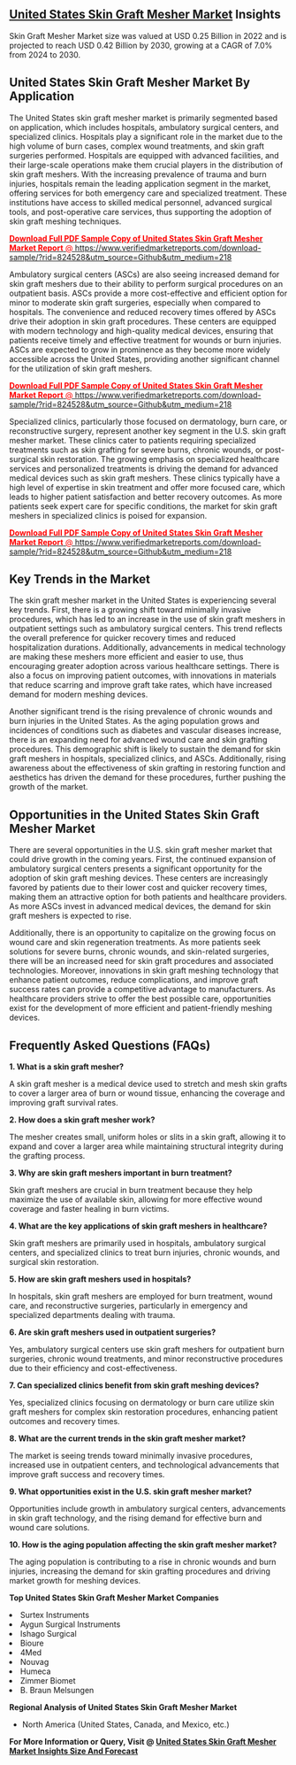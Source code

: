 <h2><a href="https://www.verifiedmarketreports.com/download-sample/?rid=824528&amp;utm_source=Github&amp;utm_medium=218" target="_blank">United States Skin Graft Mesher Market</a> Insights</h2><p>Skin Graft Mesher Market size was valued at USD 0.25 Billion in 2022 and is projected to reach USD 0.42 Billion by 2030, growing at a CAGR of 7.0% from 2024 to 2030.</p><p><h2>United States Skin Graft Mesher Market By Application</h2> <p>The United States skin graft mesher market is primarily segmented based on application, which includes hospitals, ambulatory surgical centers, and specialized clinics. Hospitals play a significant role in the market due to the high volume of burn cases, complex wound treatments, and skin graft surgeries performed. Hospitals are equipped with advanced facilities, and their large-scale operations make them crucial players in the distribution of skin graft meshers. With the increasing prevalence of trauma and burn injuries, hospitals remain the leading application segment in the market, offering services for both emergency care and specialized treatment. These institutions have access to skilled medical personnel, advanced surgical tools, and post-operative care services, thus supporting the adoption of skin graft meshing techniques. <a href="#"><p><span class=""><span style="color: #ff0000;"><strong>Download Full PDF Sample Copy of United States Skin Graft Mesher Market Report</strong> @ </span><a href="https://www.verifiedmarketreports.com/download-sample/?rid=824528&amp;utm_source=Github&amp;utm_medium=218" target="_blank">https://www.verifiedmarketreports.com/download-sample/?rid=824528&amp;utm_source=Github&amp;utm_medium=218</a></span></p></a></p> <p>Ambulatory surgical centers (ASCs) are also seeing increased demand for skin graft meshers due to their ability to perform surgical procedures on an outpatient basis. ASCs provide a more cost-effective and efficient option for minor to moderate skin graft surgeries, especially when compared to hospitals. The convenience and reduced recovery times offered by ASCs drive their adoption in skin graft procedures. These centers are equipped with modern technology and high-quality medical devices, ensuring that patients receive timely and effective treatment for wounds or burn injuries. ASCs are expected to grow in prominence as they become more widely accessible across the United States, providing another significant channel for the utilization of skin graft meshers. <a href="#"><p><span class=""><span style="color: #ff0000;"><strong>Download Full PDF Sample Copy of United States Skin Graft Mesher Market Report</strong> @ </span><a href="https://www.verifiedmarketreports.com/download-sample/?rid=824528&amp;utm_source=Github&amp;utm_medium=218" target="_blank">https://www.verifiedmarketreports.com/download-sample/?rid=824528&amp;utm_source=Github&amp;utm_medium=218</a></span></p></a></p> <p>Specialized clinics, particularly those focused on dermatology, burn care, or reconstructive surgery, represent another key segment in the U.S. skin graft mesher market. These clinics cater to patients requiring specialized treatments such as skin grafting for severe burns, chronic wounds, or post-surgical skin restoration. The growing emphasis on specialized healthcare services and personalized treatments is driving the demand for advanced medical devices such as skin graft meshers. These clinics typically have a high level of expertise in skin treatment and offer more focused care, which leads to higher patient satisfaction and better recovery outcomes. As more patients seek expert care for specific conditions, the market for skin graft meshers in specialized clinics is poised for expansion. <a href="#"><p><span class=""><span style="color: #ff0000;"><strong>Download Full PDF Sample Copy of United States Skin Graft Mesher Market Report</strong> @ </span><a href="https://www.verifiedmarketreports.com/download-sample/?rid=824528&amp;utm_source=Github&amp;utm_medium=218" target="_blank">https://www.verifiedmarketreports.com/download-sample/?rid=824528&amp;utm_source=Github&amp;utm_medium=218</a></span></p></a></p> <h2>Key Trends in the Market</h2> <p>The skin graft mesher market in the United States is experiencing several key trends. First, there is a growing shift toward minimally invasive procedures, which has led to an increase in the use of skin graft meshers in outpatient settings such as ambulatory surgical centers. This trend reflects the overall preference for quicker recovery times and reduced hospitalization durations. Additionally, advancements in medical technology are making these meshers more efficient and easier to use, thus encouraging greater adoption across various healthcare settings. There is also a focus on improving patient outcomes, with innovations in materials that reduce scarring and improve graft take rates, which have increased demand for modern meshing devices.</p> <p>Another significant trend is the rising prevalence of chronic wounds and burn injuries in the United States. As the aging population grows and incidences of conditions such as diabetes and vascular diseases increase, there is an expanding need for advanced wound care and skin grafting procedures. This demographic shift is likely to sustain the demand for skin graft meshers in hospitals, specialized clinics, and ASCs. Additionally, rising awareness about the effectiveness of skin grafting in restoring function and aesthetics has driven the demand for these procedures, further pushing the growth of the market.</p> <h2>Opportunities in the United States Skin Graft Mesher Market</h2> <p>There are several opportunities in the U.S. skin graft mesher market that could drive growth in the coming years. First, the continued expansion of ambulatory surgical centers presents a significant opportunity for the adoption of skin graft meshing devices. These centers are increasingly favored by patients due to their lower cost and quicker recovery times, making them an attractive option for both patients and healthcare providers. As more ASCs invest in advanced medical devices, the demand for skin graft meshers is expected to rise.</p> <p>Additionally, there is an opportunity to capitalize on the growing focus on wound care and skin regeneration treatments. As more patients seek solutions for severe burns, chronic wounds, and skin-related surgeries, there will be an increased need for skin graft procedures and associated technologies. Moreover, innovations in skin graft meshing technology that enhance patient outcomes, reduce complications, and improve graft success rates can provide a competitive advantage to manufacturers. As healthcare providers strive to offer the best possible care, opportunities exist for the development of more efficient and patient-friendly meshing devices.</p> <h2>Frequently Asked Questions (FAQs)</h2> <p><strong>1. What is a skin graft mesher?</strong></p> <p>A skin graft mesher is a medical device used to stretch and mesh skin grafts to cover a larger area of burn or wound tissue, enhancing the coverage and improving graft survival rates.</p> <p><strong>2. How does a skin graft mesher work?</strong></p> <p>The mesher creates small, uniform holes or slits in a skin graft, allowing it to expand and cover a larger area while maintaining structural integrity during the grafting process.</p> <p><strong>3. Why are skin graft meshers important in burn treatment?</strong></p> <p>Skin graft meshers are crucial in burn treatment because they help maximize the use of available skin, allowing for more effective wound coverage and faster healing in burn victims.</p> <p><strong>4. What are the key applications of skin graft meshers in healthcare?</strong></p> <p>Skin graft meshers are primarily used in hospitals, ambulatory surgical centers, and specialized clinics to treat burn injuries, chronic wounds, and surgical skin restoration.</p> <p><strong>5. How are skin graft meshers used in hospitals?</strong></p> <p>In hospitals, skin graft meshers are employed for burn treatment, wound care, and reconstructive surgeries, particularly in emergency and specialized departments dealing with trauma.</p> <p><strong>6. Are skin graft meshers used in outpatient surgeries?</strong></p> <p>Yes, ambulatory surgical centers use skin graft meshers for outpatient burn surgeries, chronic wound treatments, and minor reconstructive procedures due to their efficiency and cost-effectiveness.</p> <p><strong>7. Can specialized clinics benefit from skin graft meshing devices?</strong></p> <p>Yes, specialized clinics focusing on dermatology or burn care utilize skin graft meshers for complex skin restoration procedures, enhancing patient outcomes and recovery times.</p> <p><strong>8. What are the current trends in the skin graft mesher market?</strong></p> <p>The market is seeing trends toward minimally invasive procedures, increased use in outpatient centers, and technological advancements that improve graft success and recovery times.</p> <p><strong>9. What opportunities exist in the U.S. skin graft mesher market?</strong></p> <p>Opportunities include growth in ambulatory surgical centers, advancements in skin graft technology, and the rising demand for effective burn and wound care solutions.</p> <p><strong>10. How is the aging population affecting the skin graft mesher market?</strong></p> <p>The aging population is contributing to a rise in chronic wounds and burn injuries, increasing the demand for skin grafting procedures and driving market growth for meshing devices.</p> </p><p><strong>Top United States Skin Graft Mesher Market Companies</strong></p><div data-test-id=""><p><li>Surtex Instruments</li><li> Aygun Surgical Instruments</li><li> Ishago Surgical</li><li> Bioure</li><li> 4Med</li><li> Nouvag</li><li> Humeca</li><li> Zimmer Biomet</li><li> B. Braun Melsungen</li></p><div><strong>Regional Analysis of&nbsp;United States Skin Graft Mesher Market</strong></div><ul><li dir="ltr"><p dir="ltr">North America&nbsp;(United States, Canada, and Mexico, etc.)</p></li></ul><p><strong>For More Information or Query, Visit @&nbsp;</strong><strong><a href="https://www.verifiedmarketreports.com/product/skin-graft-mesher-market/?utm_source=Github&amp;utm_medium=218" target="_blank">United States Skin Graft Mesher Market Insights Size And Forecast</a></strong></p></div>
